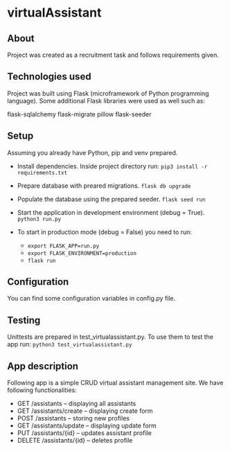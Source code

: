 # virtualAssistant

## About
Project was created as a recruitment task and follows requirements given. 

## Technologies used
Project was built using Flask (microframework of Python programming language). Some additional Flask libraries were used as well such as:

flask-sqlalchemy
flask-migrate
pillow
flask-seeder

## Setup
Assuming you already have Python, pip and venv prepared. 
* Install dependencies. Inside project directory run:
    `pip3 install -r requirements.txt`

* Prepare database with preared migrations.
    `flask db upgrade`

* Populate the database using the prepared seeder. 
    `flask seed run`

* Start the application in development environment (debug = True).
    `python3 run.py`

* To start in production mode (debug = False) you need to run:
    * `export FLASK_APP=run.py`
    * `export FLASK_ENVIRONMENT=production`
    * `flask run`

## Configuration
You can find some configuration variables in config.py file. 

## Testing
Unittests are prepared in test_virtualassistant.py. To use them to test the app run:
    `python3 test_virtualassistant.py`

## App description
Following app is a simple CRUD virtual assistant management site.
We have following functionalities:

* GET /assistants – displaying all assistants 
* GET /assistants/create – displaying create form
* POST /assistants – storing new profiles
* GET /assistants/update – displaying update form
* PUT /assistants/{id} – updates assistant profile
* DELETE /assistants/{id} – deletes profile

